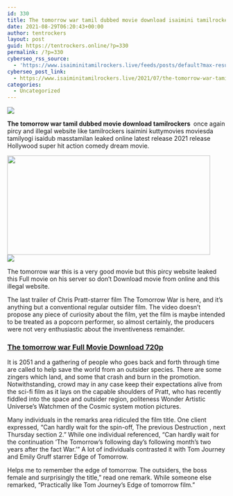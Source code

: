 ```yaml
---
id: 330
title: The tomorrow war tamil dubbed movie download isaimini tamilrockers kuttymovies moviesda tamilyogi isaidub
date: 2021-08-29T06:20:43+00:00
author: tentrockers
layout: post
guid: https://tentrockers.online/?p=330
permalink: /?p=330
cyberseo_rss_source:
  - 'https://www.isaiminitamilrockers.live/feeds/posts/default?max-results=150&start-index=1'
cyberseo_post_link:
  - https://www.isaiminitamilrockers.live/2021/07/the-tomorrow-war-tamil-dubbed-movie.html
categories:
  - Uncategorized
---
```

<div class="media_block">
  <img src="https://1.bp.blogspot.com/-mQOh1yj4FMM/YN5-R6yoPwI/AAAAAAAAA-w/pojBl1BDQ0M1YV7XxXslDk-99wM-5c-5wCLcBGAsYHQ/s72-w468-h229-c/The-Tomorrow-War-Movie.jpg" class="media_thumbnail" />
</div>

<meta content="The tomorrow war tamil dubbed movie download tamilrockers&nbsp; once again pircy and illegal website like tamilrockers isaimini kuttymovies movie..." name="twitter:description" />

  


<center>
</center>

**The tomorrow war tamil dubbed movie download tamilrockers&nbsp;** once again pircy and illegal website like tamilrockers isaimini kuttymovies moviesda tamilyogi isaidub masstamilan leaked online latest release 2021 release Hollywood super hit action comedy dream movie.

<div class="separator">
  <a href="https://1.bp.blogspot.com/-mQOh1yj4FMM/YN5-R6yoPwI/AAAAAAAAA-w/pojBl1BDQ0M1YV7XxXslDk-99wM-5c-5wCLcBGAsYHQ/s640/The-Tomorrow-War-Movie.jpg"><img loading="lazy" border="0" data-original-height="360" data-original-width="640" height="229" src="https://1.bp.blogspot.com/-mQOh1yj4FMM/YN5-R6yoPwI/AAAAAAAAA-w/pojBl1BDQ0M1YV7XxXslDk-99wM-5c-5wCLcBGAsYHQ/w468-h229/The-Tomorrow-War-Movie.jpg" width="468" /></a>
</div>



<div class="separator">
  <a href="https://www.tamilrockers.co.nz/the-tomorrow-war-tamil-dubbed-movie-download-tamilrockers/"><img border="0" data-original-height="250" data-original-width="300" src="https://1.bp.blogspot.com/-nfbzYVobUik/YMlpOerzdgI/AAAAAAAAA3Y/aAupsOUs_WMY6Lv7R1OtZhI6OqaRh-YAwCPcBGAYYCw/s0/e854879156f0849f3d27a89db88ed039.png" /></a>
</div>

The tomorrow war this is a very good movie but this pircy website leaked this Full movie on his server so don’t Download movie from online and this illegal website.

The last trailer of Chris Pratt-starrer film The Tomorrow War is here, and it’s anything but a conventional regular outsider film. The video doesn’t propose any piece of curiosity about the film, yet the film is maybe intended to be treated as a popcorn performer, so almost certainly, the producers were not very enthusiastic about the inventiveness remainder.

### [**The tomorrow war Full Movie Download 720p**](https://www.tamilrockers.co.nz/the-tomorrow-war-full-movie-download-in-isaimini/)

It is 2051 and a gathering of people who goes back and forth through time are called to help save the world from an outsider species. There are some zingers which land, and some that crash and burn in the promotion. Notwithstanding, crowd may in any case keep their expectations alive from the sci-fi film as it lays on the capable shoulders of Pratt, who has recently fiddled into the space and outsider region, politeness Wonder Artistic Universe’s Watchmen of the Cosmic system motion pictures.

Many individuals in the remarks area ridiculed the film title. One client expressed, “Can hardly wait for the spin-off, The previous Destruction , next Thursday section 2.” While one individual referenced, “Can hardly wait for the continuation ‘The Tomorrow’s following day’s following month’s two years after the fact War.&#8217;” A lot of individuals contrasted it with Tom Journey and Emily Gruff starrer Edge of Tomorrow.

Helps me to remember the edge of tomorrow. The outsiders, the boss female and surprisingly the title,” read one remark. While someone else remarked, “Practically like Tom Journey’s Edge of tomorrow film.”

<center>
</center>
